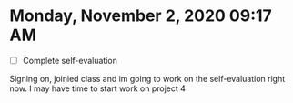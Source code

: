 # Monday, November  2, 2020 09:17 AM
- [ ] Complete self-evaluation 

Signing on, joinied class and im going to work on the self-evaluation right now. I may have time to start work on project 4
